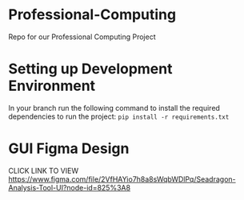 # Professional-Computing
Repo for our Professional Computing Project

# Setting up Development Environment
In your branch run the following command to install the required dependencies to run the project:
`
  pip install -r requirements.txt
`

# GUI Figma Design 
CLICK LINK TO VIEW 
https://www.figma.com/file/2VfHAYio7h8a8sWqbWDlPq/Seadragon-Analysis-Tool-UI?node-id=825%3A8
